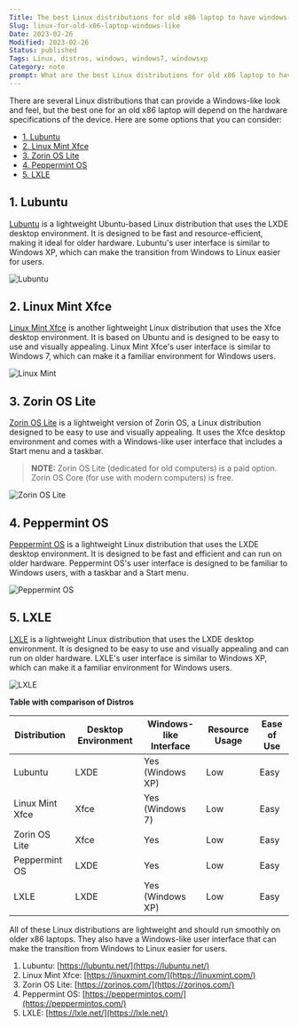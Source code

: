 ```yaml
---
Title: The best Linux distributions for old x86 laptop to have windows-like look and feel.
Slug: linux-for-old-x86-laptop-windows-like
Date: 2023-02-26
Modified: 2023-02-26
Status: published
Tags: Linux, distros, windows, windows7, windowsxp
Category: note
prompt: What are the best Linux distributions for old x86 laptop to have windows-like look and feel?
---
```


There are several Linux distributions that can provide a Windows-like look and feel, but the best one for an old x86 laptop will depend on the hardware specifications of the device. Here are some options that you can consider:

<!-- MarkdownTOC levels="2,3" autolink="true" autoanchor="true" -->

- [1.  Lubuntu](#1-lubuntu)
- [2.  Linux Mint Xfce](#2-linux-mint-xfce)
- [3.  Zorin OS Lite](#3-zorin-os-lite)
- [4.  Peppermint OS](#4-peppermint-os)
- [5.  LXLE](#5-lxle)

<!-- /MarkdownTOC -->

<a id="1-lubuntu"></a>
## 1.  Lubuntu
[Lubuntu](https://lubuntu.net/) is a lightweight Ubuntu-based Linux distribution that uses the LXDE desktop environment. It is designed to be fast and resource-efficient, making it ideal for older hardware. Lubuntu's user interface is similar to Windows XP, which can make the transition from Windows to Linux easier for users.

![Lubuntu](https://lubuntu.net/wp-content/uploads/2017/12/shot_accessories-1024x819-1024x819.png)
    

<a id="2-linux-mint-xfce"></a>
## 2.  Linux Mint Xfce
[Linux Mint Xfce](https://linuxmint.com/) is another lightweight Linux distribution that uses the Xfce desktop environment. It is based on Ubuntu and is designed to be easy to use and visually appealing. Linux Mint Xfce's user interface is similar to Windows 7, which can make it a familiar environment for Windows users.

![Linux Mint](https://linuxmint.com/web/img/screenshots/c9.jpg)
    
<a id="3-zorin-os-lite"></a>
## 3.  Zorin OS Lite
[Zorin OS Lite](https://zorinos.com/) is a lightweight version of Zorin OS, a Linux distribution designed to be easy to use and visually appealing. It uses the Xfce desktop environment and comes with a Windows-like user interface that includes a Start menu and a taskbar. 

> **NOTE:** Zorin OS Lite (dedicated for old computers) is a paid option. Zorin OS Core (for use with modern computers) is free.


![Zorin OS Lite](https://assets.zorincdn.com/zorin.com/images/computer-mockups/old-computer/desktop.webp)
<a id="4-peppermint-os"></a>
## 4.  Peppermint OS
[Peppermint OS](https://peppermintos.com/) is a lightweight Linux distribution that uses the LXDE desktop environment. It is designed to be fast and efficient and can run on older hardware. Peppermint OS's user interface is designed to be familiar to Windows users, with a taskbar and a Start menu.

![Peppermint OS](https://peppermintos.com/wp-content/uploads/2022/02/Firefox-Stable.webp)
<a id="5-lxle"></a>
## 5.  LXLE
[LXLE](https://lxle.net/) is a lightweight Linux distribution that uses the LXDE desktop environment. It is designed to be easy to use and visually appealing and can run on older hardware. LXLE's user interface is similar to Windows XP, which can make it a familiar environment for Windows users.

![LXLE](/images/_local/LXLE_screenshoot.jpg)

**Table with comparison of Distros**

| Distribution    | Desktop Environment | Windows-like Interface | Resource Usage | Ease of Use |
| --------------- | ------------------- | ---------------------- | -------------- | ----------- |
| Lubuntu         | LXDE                | Yes (Windows XP)       | Low            | Easy        |
| Linux Mint Xfce | Xfce                | Yes (Windows 7)        | Low            | Easy        |
| Zorin OS Lite   | Xfce                | Yes                    | Low            | Easy        |
| Peppermint OS   | LXDE                | Yes                    | Low            | Easy        |
| LXLE            | LXDE                | Yes (Windows XP)       | Low            | Easy        |

All of these Linux distributions are lightweight and should run smoothly on older x86 laptops. They also have a Windows-like user interface that can make the transition from Windows to Linux easier for users.

1.  Lubuntu: [https://lubuntu.net/](https://lubuntu.net/)
2.  Linux Mint Xfce: [https://linuxmint.com/](https://linuxmint.com/)
3.  Zorin OS Lite: [https://zorinos.com/](https://zorinos.com/)
4.  Peppermint OS: [https://peppermintos.com/](https://peppermintos.com/)
5.  LXLE: [https://lxle.net/](https://lxle.net/)